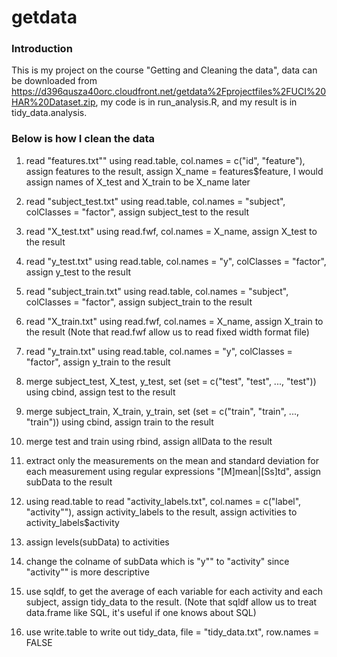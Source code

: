 # getdata

### Introduction
This is my project on the course "Getting and Cleaning the data", data can be downloaded from https://d396qusza40orc.cloudfront.net/getdata%2Fprojectfiles%2FUCI%20HAR%20Dataset.zip, my code is in run_analysis.R, and my result is in tidy_data.analysis.  

### Below is how I clean the data

1. read "features.txt"" using read.table, col.names = c("id", "feature"), assign features to the result, assign X_name = features$feature, I would assign names of X_test and X_train to be X_name later
  
2. read "subject_test.txt" using read.table, col.names = "subject", colClasses = "factor", assign subject_test to the result
3. read "X_test.txt" using read.fwf, col.names = X_name, assign X_test to the result
4. read "y_test.txt" using read.table, col.names = "y", colClasses = "factor", assign y_test to the result
  
5. read "subject_train.txt" using read.table, col.names = "subject", colClasses = "factor", assign subject_train to the result
6. read "X_train.txt" using read.fwf, col.names = X_name, assign X_train to the result (Note that read.fwf allow us to read fixed width format file)
7. read "y_train.txt" using read.table, col.names = "y", colClasses = "factor", assign y_train to the result
  
8. merge subject_test, X_test, y_test, set (set = c("test", "test", ..., "test")) using cbind, assign test to the result
9. merge subject_train, X_train, y_train, set (set = c("train", "train", ..., "train")) using cbind, assign train to the result
10. merge test and train using rbind, assign allData to the result
  
11. extract only the measurements on the mean and standard deviation for each measurement using regular expressions "[M]mean|[Ss]td", assign subData to the result
  
12. using read.table to read "activity_labels.txt", col.names = c("label", "activity""), assign activity_labels to the result, assign activities to activity_labels$activity
13. assign levels(subData) to activities
  
14. change the colname of subData which is "y"" to "activity" since "activity"" is more descriptive
  
15. use sqldf, to get the average of each variable for each activity and each subject, assign tidy_data to the result. (Note that sqldf allow us to treat data.frame like SQL, it's useful if one knows about SQL)
16. use write.table to write out tidy_data, file = "tidy_data.txt", row.names = FALSE
